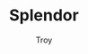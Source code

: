 ---
layout: game
title: Splendor
categories: games
author: Troy

stats:
  players: 2-4
  age: 10+
  playtime:
    setup: <5 mins
    cleanup: <5 mins
    gametime: 30 mins

quotes:
  - name: Caleb
    title: age 10
    quote: I like that there are lots of different strategies that you can use.
  - name: Ali
    title: age 8
    quote: The trading posts in the expansion make it interesting because you can earn special things by getting enough cards.
---
